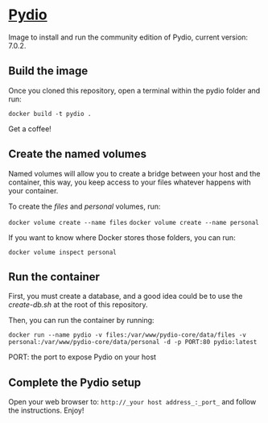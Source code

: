 # [Pydio](https://www.pydio.com/)

Image to install and run the community edition of Pydio, current version: 7.0.2.

## Build the image

Once you cloned this repository, open a terminal within the pydio folder and run:

```docker build -t pydio .```

Get a coffee!

## Create the named volumes

Named volumes will allow you to create a bridge between your host and the container, this way, you keep access to your files whatever happens with your container.

To create the *files* and *personal* volumes, run:

```docker volume create --name files```
```docker volume create --name personal```

If you want to know where Docker stores those folders, you can run:

```docker volume inspect personal```

## Run the container

First, you must create a database, and a good idea could be to use the *create-db.sh* at the root of this repository.

Then, you can run the container by running:

```docker run --name pydio -v files:/var/www/pydio-core/data/files -v personal:/var/www/pydio-core/data/personal -d -p PORT:80 pydio:latest```

PORT: the port to expose Pydio on your host

## Complete the Pydio setup

Open your web browser to: ```http://_your host address_:_port_``` and follow the instructions. Enjoy!
